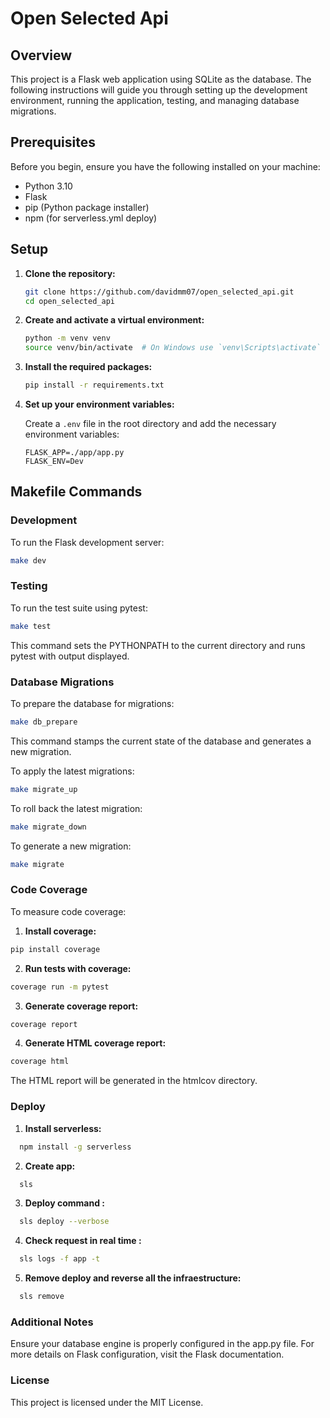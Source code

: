 # Open Selected Api

## Overview

This project is a Flask web application using SQLite as the database. The following instructions will guide you through setting up the development environment, running the application, testing, and managing database migrations.

## Prerequisites

Before you begin, ensure you have the following installed on your machine:
- Python 3.10
- Flask
- pip (Python package installer)
- npm (for serverless.yml deploy)

## Setup

1. **Clone the repository:**

    ```sh
    git clone https://github.com/davidmm07/open_selected_api.git
    cd open_selected_api
    ```

2. **Create and activate a virtual environment:**

    ```sh
    python -m venv venv
    source venv/bin/activate  # On Windows use `venv\Scripts\activate`
    ```

3. **Install the required packages:**

    ```sh
    pip install -r requirements.txt
    ```

4. **Set up your environment variables:**

    Create a `.env` file in the root directory and add the necessary environment variables:

    ```env
    FLASK_APP=./app/app.py
    FLASK_ENV=Dev
    ```

## Makefile Commands

### Development

To run the Flask development server:

```sh
make dev
```
### Testing

To run the test suite using pytest:

```sh
make test
```
This command sets the PYTHONPATH to the current directory and runs pytest with output displayed.


### Database Migrations

To prepare the database for migrations:

```sh
make db_prepare
```
This command stamps the current state of the database and generates a new migration.

To apply the latest migrations:
```sh
make migrate_up
```
To roll back the latest migration:
```sh
make migrate_down
```
To generate a new migration:
```sh
make migrate
```
### Code Coverage

To measure code coverage:

1. **Install coverage:**
```sh
pip install coverage
```

2. **Run tests with coverage:**
```sh
coverage run -m pytest
```
3. **Generate coverage report:**
```sh
coverage report
```
4. **Generate HTML coverage report:**
```sh
coverage html
```
The HTML report will be generated in the htmlcov directory.

### Deploy

1. **Install serverless:**
```bash
  npm install -g serverless
```
2. **Create app:**

```bash
  sls
```
3. **Deploy command :**
```bash
  sls deploy --verbose
```

4. **Check request in real time :**
```bash
  sls logs -f app -t
```

5. **Remove deploy and reverse all the infraestructure:**
```bash
  sls remove
```



### Additional Notes
Ensure your database engine is properly configured in the app.py file.
For more details on Flask configuration, visit the Flask documentation.

### License
This project is licensed under the MIT License.
